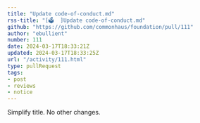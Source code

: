 ```yaml
---
title: "Update code-of-conduct.md"
rss-title: "[🗳️  ]Update code-of-conduct.md"
github: "https://github.com/commonhaus/foundation/pull/111"
author: "ebullient"
number: 111
date: 2024-03-17T18:33:21Z
updated: 2024-03-17T18:33:25Z
url: "/activity/111.html"
type: pullRequest
tags:
- post
- reviews
- notice
---
```

Simplify title. No other changes.

